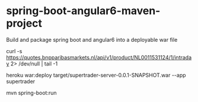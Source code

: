 # spring-boot-angular6-maven-project
Build and package spring boot and angular6 into a deployable war file

curl -s https://quotes.bnpparibasmarkets.nl/api/v1/product/NL0011531124/1/intraday 2> /dev/null | tail -1

heroku war:deploy target/supertrader-server-0.0.1-SNAPSHOT.war --app supertrader

mvn spring-boot:run